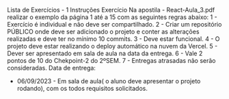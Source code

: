 Lista de Exercícios - 1
Instruções
Exercício
Na apostila - React-Aula_3.pdf realizar o exemplo da página 1 até a 15 com as seguintes regras abaixo:
1 - Exercício é individual e não deve ser compartilhado.
2 - Criar um repositório PÚBLICO onde deve ser adicionado o projeto e conter as alterações realizadas e deve ter no mínimo 10 commits.
3 - Deve estar funcional.
4 - O projeto deve estar realizando o deploy automático na nuvem da Vercel.
5 - Dever ser apresentado em sala de aula na data da entrega.
6 - Vale 2 pontos de 10 do Chekpoint-2 do 2ºSEM.
7 - Entregas atrasadas não serão consideradas.
Data de entrega:
- 06/09/2023 - Em sala de aula( o aluno deve apresentar o projeto rodando), com os todos requisitos solicitados.
